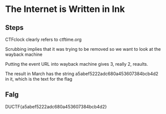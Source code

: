 # The Internet is Written in Ink

## Steps
CTFclock clearly refers to ctftime.org

Scrubbing implies that it was trying to be removed so we want to look at the wayback machine

Putting the event URL into wayback machine gives 3, really 2, reaults.

The result in March has the string a5abef5222adc680a453607384bcb4d2 in it, which is the text for the flag


## Falg
DUCTF{a5abef5222adc680a453607384bcb4d2}
